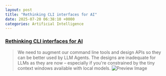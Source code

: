 ```yaml
---
layout: post
title: "Rethinking CLI interfaces for AI"
date: 2025-07-20 06:38:10 +0000
categories: Artificial Intelligence
---
```


### [Rethinking CLI interfaces for AI](https://www.notcheckmark.com/2025/07/rethinking-cli-interfaces-for-ai/)

> We need to augment our command line tools and design APIs so they can be better used by LLM Agents. The designs are inadequate for LLMs as they are now – especially if you're constrained by the tiny context windows available with local models.
![Preview Image](https://www.notcheckmark.com/content/images/2025/07/confused-robot.png)

